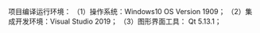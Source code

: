  项目编译运行环境：
（1）操作系统：Windows10 OS Version 1909；
（2）集成开发环境：Visual Studio 2019；
（3）图形界面工具： Qt 5.13.1；


